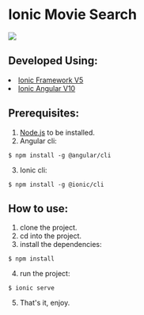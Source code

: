 # Ionic Movie Search

<img src="./doc/Demo.gif" />

## Developed Using:
<lu>
<li>
<a href="https://ionicframework.com/">Ionic Framework V5</a>
</li>
<li>
<a href="https://angular.io/">Ionic Angular V10</a>
</li> </p></lu>

## Prerequisites:
1. <a href="https://nodejs.org/es/download/">Node.js</a> to be installed.
2. Angular cli:
```
$ npm install -g @angular/cli
```
3. Ionic cli:
```
$ npm install -g @ionic/cli
```

## How to use:
1. clone the project.
2. cd into the project.
3. install the dependencies:
```
$ npm install
```
4. run the project:
```
$ ionic serve
```
5. That's it, enjoy.